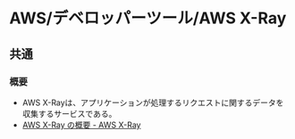 # AWS/デベロッパーツール/AWS X-Ray

## 共通

### 概要

- AWS X-Rayは、アプリケーションが処理するリクエストに関するデータを収集するサービスである。
- [AWS X-Ray の概要 - AWS X-Ray](https://docs.aws.amazon.com/ja_jp/xray/latest/devguide/aws-xray.html)
